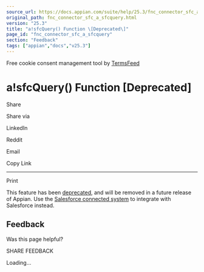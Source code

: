 ```yaml
---
source_url: https://docs.appian.com/suite/help/25.3/fnc_connector_sfc_a_sfcquery.html
original_path: fnc_connector_sfc_a_sfcquery.html
version: "25.3"
title: "a!sfcQuery() Function \[Deprecated\]"
page_id: "fnc_connector_sfc_a_sfcquery"
section: "Feedback"
tags: ["appian","docs","v25.3"]
---
```



Free cookie consent management tool by [TermsFeed](https://www.termsfeed.com/)

# a!sfcQuery() Function \[Deprecated\]

Share

Share via

LinkedIn

Reddit

Email

Copy Link

* * *

Print

This feature has been [deprecated](Deprecated_Features.html), and will be removed in a future release of Appian. Use the [Salesforce connected system](salesforce-connected-system.html) to integrate with Salesforce instead.

## Feedback

Was this page helpful?

SHARE FEEDBACK

Loading...